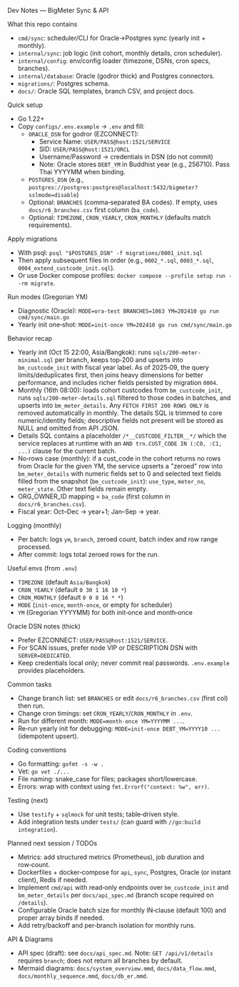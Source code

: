 Dev Notes — BigMeter Sync & API

What this repo contains

- `cmd/sync`: scheduler/CLI for Oracle→Postgres sync (yearly init + monthly).
- `internal/sync`: job logic (init cohort, monthly details, cron scheduler).
- `internal/config`: env/config loader (timezone, DSNs, cron specs, branches).
- `internal/database`: Oracle (godror thick) and Postgres connectors.
- `migrations/`: Postgres schema.
- `docs/`: Oracle SQL templates, branch CSV, and project docs.

Quick setup

- Go 1.22+
- Copy `configs/.env.example` → `.env` and fill:
  - `ORACLE_DSN` for godror (EZCONNECT):
    - Service Name: `USER/PASS@host:1521/SERVICE`
    - SID: `USER/PASS@host:1521/ORCL`
    - Username/Password → credentials in DSN (do not commit)
    - Note: Oracle stores `DEBT_YM` in Buddhist year (e.g., 256710). Pass Thai YYYYMM when binding.
  - `POSTGRES_DSN` (e.g., `postgres://postgres:postgres@localhost:5432/bigmeter?sslmode=disable`)
  - Optional: `BRANCHES` (comma‑separated BA codes). If empty, uses `docs/r6_branches.csv` first column (`ba_code`).
  - Optional: `TIMEZONE`, `CRON_YEARLY`, `CRON_MONTHLY` (defaults match requirements).

Apply migrations

- With psql: `psql "$POSTGRES_DSN" -f migrations/0001_init.sql`
- Then apply subsequent files in order (e.g., `0002_*.sql`, `0003_*.sql`, `0004_extend_custcode_init.sql`).
- Or use Docker compose profiles: `docker compose --profile setup run --rm migrate`.

Run modes (Gregorian YM)

- Diagnostic (Oracle): `MODE=ora-test BRANCHES=1063 YM=202410 go run cmd/sync/main.go`
- Yearly init one‑shot: `MODE=init-once YM=202410 go run cmd/sync/main.go`

Behavior recap

- Yearly init (Oct 15 22:00, Asia/Bangkok): runs `sqls/200-meter-minimal.sql` per branch, keeps top‑200 and upserts into `bm_custcode_init` with fiscal year label. As of 2025‑09, the query limits/deduplicates first, then joins heavy dimensions for better performance, and includes richer fields persisted by migration `0004`.
- Monthly (16th 08:00): loads cohort custcodes from `bm_custcode_init`, runs `sqls/200-meter-details.sql` filtered to those codes in batches, and upserts into `bm_meter_details`. Any `FETCH FIRST 200 ROWS ONLY` is removed automatically in monthly. The details SQL is trimmed to core numeric/identity fields; descriptive fields not present will be stored as NULL and omitted from API JSON.
- Details SQL contains a placeholder `/*__CUSTCODE_FILTER__*/` which the service replaces at runtime with an `AND trn.CUST_CODE IN (:C0, :C1, ...)` clause for the current batch.
- No‑rows case (monthly): if a cust_code in the cohort returns no rows from Oracle for the given YM, the service upserts a "zeroed" row into `bm_meter_details` with numeric fields set to 0 and selected text fields filled from the snapshot (`bm_custcode_init`): `use_type`, `meter_no`, `meter_state`. Other text fields remain empty.
- ORG_OWNER_ID mapping = `ba_code` (first column in `docs/r6_branches.csv`).
- Fiscal year: Oct–Dec → year+1; Jan–Sep → year.

Logging (monthly)

- Per batch: logs `ym`, `branch`, zeroed count, batch index and row range processed.
- After commit: logs total zeroed rows for the run.

Useful envs (from `.env`)

- `TIMEZONE` (default `Asia/Bangkok`)
- `CRON_YEARLY` (default `0 30 1 16 10 *`)
- `CRON_MONTHLY` (default `0 0 8 16 * *`)
- `MODE` (`init-once`, `month-once`, or empty for scheduler)
- `YM` (Gregorian YYYYMM) for both init‑once and month‑once

Oracle DSN notes (thick)

- Prefer EZCONNECT: `USER/PASS@host:1521/SERVICE`.
- For SCAN issues, prefer node VIP or DESCRIPTION DSN with `SERVER=DEDICATED`.
- Keep credentials local only; never commit real passwords. `.env.example` provides placeholders.

Common tasks

- Change branch list: set `BRANCHES` or edit `docs/r6_branches.csv` (first col) then run.
- Change cron timings: set `CRON_YEARLY`/`CRON_MONTHLY` in `.env`.
- Run for different month: `MODE=month-once YM=YYYYMM ...`.
- Re‑run yearly init for debugging: `MODE=init-once DEBT_YM=YYYY10 ...` (idempotent upsert).

Coding conventions

- Go formatting: `gofmt -s -w .`
- Vet: `go vet ./...`
- File naming: snake_case for files; packages short/lowercase.
- Errors: wrap with context using `fmt.Errorf("context: %w", err)`.

Testing (next)

- Use `testify` + `sqlmock` for unit tests; table‑driven style.
- Add integration tests under `tests/` (can guard with `//go:build integration`).

Planned next session / TODOs

- Metrics: add structured metrics (Prometheus), job duration and row‑count.
- Dockerfiles + docker‑compose for `api`, `sync`, Postgres, Oracle (or instant client), Redis if needed.
- Implement `cmd/api` with read‑only endpoints over `bm_custcode_init` and `bm_meter_details` per `docs/api_spec.md` (branch scope required on `/details`).
- Configurable Oracle batch size for monthly IN‑clause (default 100) and proper array binds if needed.
- Add retry/backoff and per‑branch isolation for monthly runs.

API & Diagrams

- API spec (draft): see `docs/api_spec.md`. Note: `GET /api/v1/details` requires `branch`; does not return all branches by default.
- Mermaid diagrams: `docs/system_overview.mmd`, `docs/data_flow.mmd`, `docs/monthly_sequence.mmd`, `docs/db_er.mmd`.
